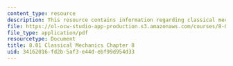 ```yaml
---
content_type: resource
description: This resource contains information regarding classical mechanics.
file: https://ol-ocw-studio-app-production.s3.amazonaws.com/courses/8-01sc-classical-mechanics-fall-2016/34162016fd2b5af3e44debf99d954d33_MIT8_01F16_chapter8.pdf
file_type: application/pdf
resourcetype: Document
title: 8.01 Classical Mechanics Chapter 8
uid: 34162016-fd2b-5af3-e44d-ebf99d954d33
---
```

